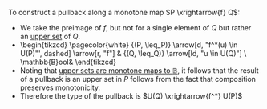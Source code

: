To construct a pullback along a monotone map $P \xrightarrow{f} Q$:

- We take the preimage of $f$, but not for a single element of $Q$ but rather 
  an [upper set](/docs/math/defs/upper_set.qmd) of $Q$.
- \begin{tikzcd} \pagecolor{white} {(P, \leq_P)} \arrow[d, "f^*(u) \in U(P)"', dashed] \arrow[r, "f"] & {(Q, \leq_Q)} \arrow[ld, "u \in U(Q)"] \\ \mathbb{B}ool& \end{tikzcd}
- Noting that [upper sets are monotone maps to $\mathbb{B}$](/docs/math/propositions/monotones_to_bool.qmd), 
  it follows that the result of a pullback is an upper set in $P$ follows from 
  the fact that composition preserves monotonicity.
- Therefore the type of the pullback is $U(Q) \xrightarrow{f^*} U(P)$
